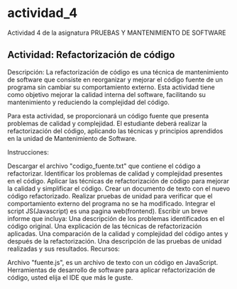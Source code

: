 # actividad_4
Actividad 4 de la asignatura  PRUEBAS Y MANTENIMIENTO DE SOFTWARE

## Actividad: Refactorización de código

Descripción: La refactorización de código es una técnica de mantenimiento de software que consiste en reorganizar y mejorar el código fuente de un programa sin cambiar su comportamiento externo. Esta actividad tiene como objetivo mejorar la calidad interna del software, facilitando su mantenimiento y reduciendo la complejidad del código.

Para esta actividad, se proporcionará un código fuente que presenta problemas de calidad y complejidad. El estudiante deberá realizar la refactorización del código, aplicando las técnicas y principios aprendidos en la unidad de Mantenimiento de Software.

Instrucciones:

Descargar el archivo "codigo_fuente.txt" que contiene el código a refactorizar.
Identificar los problemas de calidad y complejidad presentes en el código.
Aplicar las técnicas de refactorización de código para mejorar la calidad y simplificar el código.
Crear un documento de texto con el nuevo código refactorizado.
Realizar pruebas de unidad para verificar que el comportamiento externo del programa no se ha modificado.
Integrar el script JS(Javascript)  es una pagina web(frontend).
Escribir un breve informe que incluya:
Una descripción de los problemas identificados en el código original.
Una explicación de las técnicas de refactorización aplicadas.
Una comparación de la calidad y complejidad del código antes y después de la refactorización.
Una descripción de las pruebas de unidad realizadas y sus resultados.
Recursos:

Archivo "fuente.js", es un archivo de texto con un código en JavaScript.
Herramientas de desarrollo de software para aplicar refactorización de código, usted elija el IDE que más le guste.
